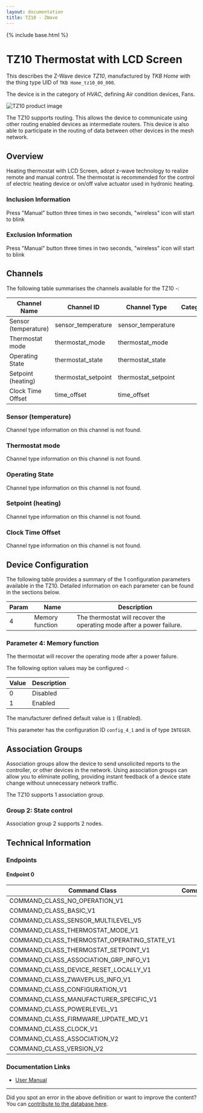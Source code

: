 ```yaml
---
layout: documentation
title: TZ10 - ZWave
---
```


{% include base.html %}

# TZ10 Thermostat with LCD Screen
This describes the Z-Wave device *TZ10*, manufactured by *TKB Home* with the thing type UID of ```TKB Home_tz10_00_000```.

The device is in the category of *HVAC*, defining Air condition devices, Fans.

![TZ10 product image](https://opensmarthouse.org/assets/zwave/attachments/794/tkbhome-tz10-36.png)


The TZ10 supports routing. This allows the device to communicate using other routing enabled devices as intermediate routers.  This device is also able to participate in the routing of data between other devices in the mesh network.

## Overview

Heating thermostat with LCD Screen, adopt z-wave technology to realize remote and manual control. The thermostat is recommended for the control of electric heating device or on/off valve actuator used in hydronic heating.

### Inclusion Information

Press "Manual" button three times in two seconds, "wireless" icon will start to blink

### Exclusion Information

Press "Manual" button three times in two seconds, "wireless" icon will start to blink

## Channels

The following table summarises the channels available for the TZ10 -:

| Channel Name | Channel ID | Channel Type | Category | Item Type |
|--------------|------------|--------------|----------|-----------|
| Sensor (temperature) | sensor_temperature | sensor_temperature |  |  | 
| Thermostat mode | thermostat_mode | thermostat_mode |  |  | 
| Operating State | thermostat_state | thermostat_state |  |  | 
| Setpoint (heating) | thermostat_setpoint | thermostat_setpoint |  |  | 
| Clock Time Offset | time_offset | time_offset |  |  | 

### Sensor (temperature)
Channel type information on this channel is not found.

### Thermostat mode
Channel type information on this channel is not found.

### Operating State
Channel type information on this channel is not found.

### Setpoint (heating)
Channel type information on this channel is not found.

### Clock Time Offset
Channel type information on this channel is not found.



## Device Configuration

The following table provides a summary of the 1 configuration parameters available in the TZ10.
Detailed information on each parameter can be found in the sections below.

| Param | Name  | Description |
|-------|-------|-------------|
| 4 | Memory function | The thermostat will recover the operating mode after a power failure. |

### Parameter 4: Memory function

The thermostat will recover the operating mode after a power failure.

The following option values may be configured -:

| Value  | Description |
|--------|-------------|
| 0 | Disabled |
| 1 | Enabled |

The manufacturer defined default value is ```1``` (Enabled).

This parameter has the configuration ID ```config_4_1``` and is of type ```INTEGER```.


## Association Groups

Association groups allow the device to send unsolicited reports to the controller, or other devices in the network. Using association groups can allow you to eliminate polling, providing instant feedback of a device state change without unnecessary network traffic.

The TZ10 supports 1 association group.

### Group 2: State control


Association group 2 supports 2 nodes.

## Technical Information

### Endpoints

#### Endpoint 0

| Command Class | Comment |
|---------------|---------|
| COMMAND_CLASS_NO_OPERATION_V1| |
| COMMAND_CLASS_BASIC_V1| |
| COMMAND_CLASS_SENSOR_MULTILEVEL_V5| |
| COMMAND_CLASS_THERMOSTAT_MODE_V1| |
| COMMAND_CLASS_THERMOSTAT_OPERATING_STATE_V1| |
| COMMAND_CLASS_THERMOSTAT_SETPOINT_V1| |
| COMMAND_CLASS_ASSOCIATION_GRP_INFO_V1| |
| COMMAND_CLASS_DEVICE_RESET_LOCALLY_V1| |
| COMMAND_CLASS_ZWAVEPLUS_INFO_V1| |
| COMMAND_CLASS_CONFIGURATION_V1| |
| COMMAND_CLASS_MANUFACTURER_SPECIFIC_V1| |
| COMMAND_CLASS_POWERLEVEL_V1| |
| COMMAND_CLASS_FIRMWARE_UPDATE_MD_V1| |
| COMMAND_CLASS_CLOCK_V1| |
| COMMAND_CLASS_ASSOCIATION_V2| |
| COMMAND_CLASS_VERSION_V2| |

### Documentation Links

* [User Manual](https://www.opensmarthouse.org/zwavedatabase/794/tz10-36-manual.pdf)

---

Did you spot an error in the above definition or want to improve the content?
You can [contribute to the database here](https://www.opensmarthouse.org/zwavedatabase/794).
